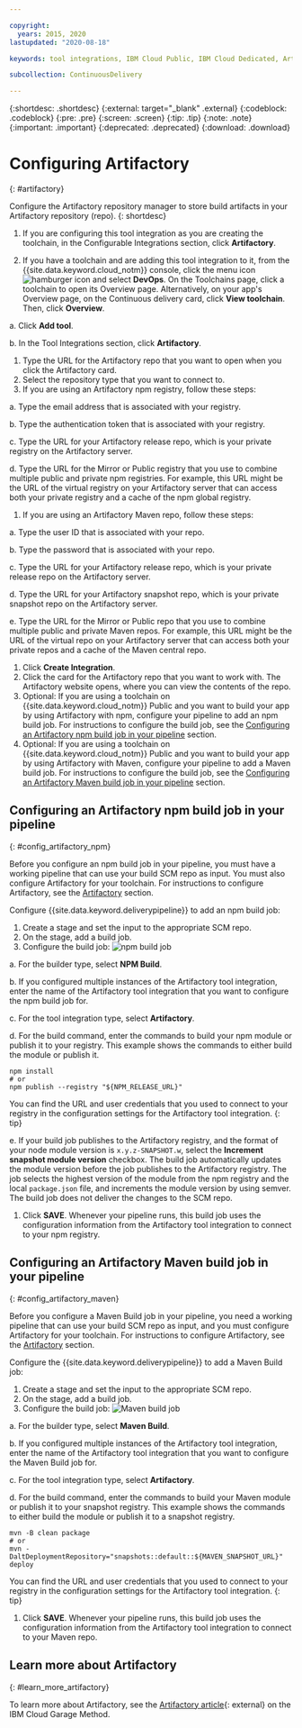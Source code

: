 ```yaml
---

copyright:
  years: 2015, 2020
lastupdated: "2020-08-18"

keywords: tool integrations, IBM Cloud Public, IBM Cloud Dedicated, Artifactory

subcollection: ContinuousDelivery

---
```


{:shortdesc: .shortdesc}
{:external: target="_blank" .external}
{:codeblock: .codeblock}
{:pre: .pre}
{:screen: .screen}
{:tip: .tip}
{:note: .note}
{:important: .important}
{:deprecated: .deprecated}
{:download: .download}   

# Configuring Artifactory
{: #artifactory}

Configure the Artifactory repository manager to store build artifacts in your Artifactory repository (repo).
{: shortdesc}

1. If you are configuring this tool integration as you are creating the toolchain, in the Configurable Integrations section, click **Artifactory**.

1. If you have a toolchain and are adding this tool integration to it, from the {{site.data.keyword.cloud_notm}} console, click the menu icon ![hamburger icon](images/icon_hamburger.svg) and select **DevOps**. On the Toolchains page, click a toolchain to open its Overview page. Alternatively, on your app's Overview page, on the Continuous delivery card, click **View toolchain**. Then, click **Overview**.  

a. Click **Add tool**.

b. In the Tool Integrations section, click **Artifactory**.

1. Type the URL for the Artifactory repo that you want to open when you click the Artifactory card.
1. Select the repository type that you want to connect to.
1. If you are using an Artifactory npm registry, follow these steps:

a. Type the email address that is associated with your registry.

b. Type the authentication token that is associated with your registry.

c. Type the URL for your Artifactory release repo, which is your private registry on the Artifactory server.

d. Type the URL for the Mirror or Public registry that you use to combine multiple public and private npm registries. For example, this URL might be the URL of the virtual registry on your Artifactory server that can access both your private registry and a cache of the npm global registry.

1. If you are using an Artifactory Maven repo, follow these steps:

a. Type the user ID that is associated with your repo.

b. Type the password that is associated with your repo.

c. Type the URL for your Artifactory release repo, which is your private release repo on the Artifactory server.

d. Type the URL for your Artifactory snapshot repo, which is your private snapshot repo on the Artifactory server.

e. Type the URL for the Mirror or Public repo that you use to combine multiple public and private Maven repos. For example, this URL might be the URL of the virtual repo on your Artifactory server that can access both your private repos and a cache of the Maven central repo.

1. Click **Create Integration**.
1. Click the card for the Artifactory repo that you want to work with. The Artifactory website opens, where you can view the contents of the repo.
1. Optional: If you are using a toolchain on {{site.data.keyword.cloud_notm}} Public and you want to build your app by using Artifactory with npm, configure your pipeline to add an npm build job. For instructions to configure the build job, see the [Configuring an Artifactory npm build job in your pipeline](#config_artifactory_npm) section.
1. Optional: If you are using a toolchain on {{site.data.keyword.cloud_notm}} Public and you want to build your app by using Artifactory with Maven, configure your pipeline to add a Maven build job. For instructions to configure the build job, see the [Configuring an Artifactory Maven build job in your pipeline](#config_artifactory_maven) section.

## Configuring an Artifactory npm build job in your pipeline
{: #config_artifactory_npm}

Before you configure an npm build job in your pipeline, you must have a working pipeline that can use your build SCM repo as input. You must also configure Artifactory for your toolchain. For instructions to configure Artifactory, see the [Artifactory](#artifactory) section.

Configure {{site.data.keyword.deliverypipeline}} to add an npm build job:

1. Create a stage and set the input to the appropriate SCM repo.
1. On the stage, add a build job.
1. Configure the build job:
![npm build job](images/artifactory_npm_job.png)

a. For the builder type, select **NPM Build**.

b. If you configured multiple instances of the Artifactory tool integration, enter the name of the Artifactory tool integration that you want to configure the npm build job for.

c. For the tool integration type, select **Artifactory**.

d. For the build command, enter the commands to build your npm module or publish it to your registry. This example shows the commands to either build the module or publish it.
 ```text
 npm install
 # or
 npm publish --registry "${NPM_RELEASE_URL}"
 ```
 You can find the URL and user credentials that you used to connect to your registry in the configuration settings for the Artifactory tool integration.
 {: tip}

e. If your build job publishes to the Artifactory registry, and the format of your node module version is `x.y.z-SNAPSHOT.w`, select the **Increment snapshot module version** checkbox. The build job automatically updates the module version before the job publishes to the Artifactory registry. The job selects the highest version of the module from the npm registry and the local `package.json` file, and increments the module version by using semver. The build job does not deliver the changes to the SCM repo.

1. Click **SAVE**. Whenever your pipeline runs, this build job uses the configuration information from the Artifactory tool integration to connect to your npm registry.

## Configuring an Artifactory Maven build job in your pipeline
{: #config_artifactory_maven}

Before you configure a Maven Build job in your pipeline, you need a working pipeline that can use your build SCM repo as input, and you must configure Artifactory for your toolchain. For instructions to configure Artifactory, see the [Artifactory](#artifactory) section.

Configure the {{site.data.keyword.deliverypipeline}} to add a Maven Build job:

1. Create a stage and set the input to the appropriate SCM repo.
1. On the stage, add a build job.
1. Configure the build job:
![Maven build job](images/artifactory_maven_job.png)

a. For the builder type, select **Maven Build**.

b. If you configured multiple instances of the Artifactory tool integration, enter the name of the Artifactory tool integration that you want to configure the Maven Build job for.

c. For the tool integration type, select **Artifactory**.

d. For the build command, enter the commands to build your Maven module or publish it to your snapshot registry. This example shows the commands to either build the module or publish it to a snapshot registry.
 ```text
 mvn -B clean package
 # or
 mvn -DaltDeploymentRepository="snapshots::default::${MAVEN_SNAPSHOT_URL}" deploy
 ```
You can find the URL and user credentials that you used to connect to your registry in the configuration settings for the Artifactory tool integration.
{: tip}

1. Click **SAVE**. Whenever your pipeline runs, this build job uses the configuration information from the Artifactory tool integration to connect to your Maven repo.

## Learn more about Artifactory
{: #learn_more_artifactory}

To learn more about Artifactory, see the [Artifactory article](https://www.ibm.com/cloud/garage/content/deliver/tool_artifactory/){: external} on the IBM Cloud Garage Method.
